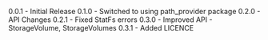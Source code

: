 0.0.1 - Initial Release
0.1.0 - Switched to using path_provider package
0.2.0 - API Changes
0.2.1 - Fixed StatFs errors
0.3.0 - Improved API - StorageVolume, StorageVolumes
0.3.1 - Added LICENCE
